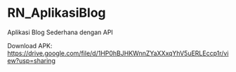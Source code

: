 # RN_AplikasiBlog
Aplikasi Blog Sederhana dengan API

Download APK:
https://drive.google.com/file/d/1HP0hBJHKWnnZYaXXxqYhV5uERLEccp1r/view?usp=sharing
